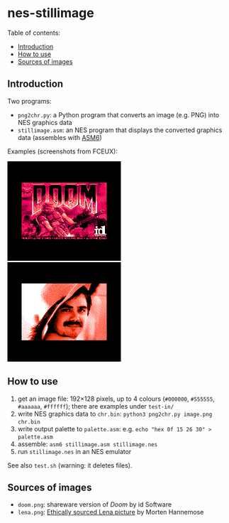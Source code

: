 # nes-stillimage

Table of contents:
* [Introduction](#introduction)
* [How to use](#how-to-use)
* [Sources of images](#sources-of-images)

## Introduction
Two programs:
* `png2chr.py`: a Python program that converts an image (e.g. PNG) into NES graphics data
* `stillimage.asm`: an NES program that displays the converted graphics data (assembles with [ASM6](https://www.romhacking.net/utilities/674/))

Examples (screenshots from FCEUX):

![shareware DOS Doom title screen](snap-doom.png)
![ethically sourced Lena](snap-lena.png)

## How to use
1. get an image file: 192&times;128 pixels, up to 4 colours (`#000000`, `#555555`, `#aaaaaa`, `#ffffff`); there are examples under `test-in/`
1. write NES graphics data to `chr.bin`: `python3 png2chr.py image.png chr.bin`
1. write output palette to `palette.asm`: e.g. `echo "hex 0f 15 26 30" > palette.asm`
1. assemble: `asm6 stillimage.asm stillimage.nes`
1. run `stillimage.nes` in an NES emulator

See also `test.sh` (warning: it deletes files).

## Sources of images
* `doom.png`: shareware version of *Doom* by id Software
* `lena.png`: [Ethically sourced Lena picture](https://mortenhannemose.github.io/lena/) by Morten Hannemose


